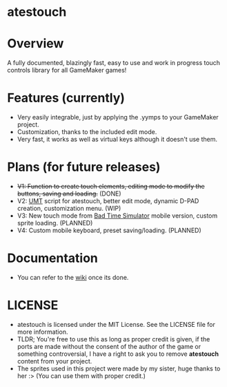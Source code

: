 # atestouch

# Overview
A fully documented, blazingly fast, easy to use and work in progress touch controls library for all GameMaker games!

# Features (currently)
- Very easily integrable, just by applying the .yymps to your GameMaker project.
- Customization, thanks to the included edit mode.
- Very fast, it works as well as virtual keys although it doesn't use them.

# Plans (for future releases)
- ~~V1: Function to create touch elements, editing mode to modify the buttons, saving and loading.~~ (DONE)
- V2: [UMT](https://github.com/UnderminersTeam/UndertaleModTool) script for atestouch, better edit mode, dynamic D-PAD creation, customization menu. (WIP)
- V3: New touch mode from [Bad Time Simulator](https://jcw87.github.io/c2-sans-fight/) mobile version, custom sprite loading. (PLANNED)
- V4: Custom mobile keyboard, preset saving/loading. (PLANNED)

# Documentation
- You can refer to the [wiki](https://github.com/AtesQuik/atestouch/wiki) once its done.

# LICENSE
- atestouch is licensed under the MIT License. See the LICENSE file for more information.
- TLDR; You're free to use this as long as proper credit is given, if the ports are made without the consent of the author of the game or something controversial, I have a right to ask you to remove **atestouch** content from your project.
- The sprites used in this project were made by my sister, huge thanks to her :> (You can use them with proper credit.)
